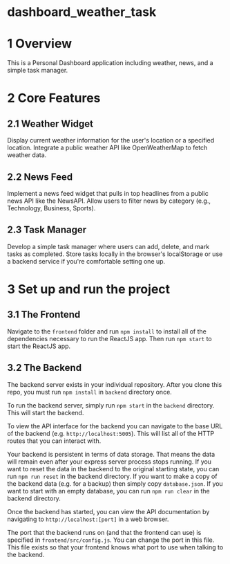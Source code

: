 ﻿# dashboard_weather_task
# 1 Overview

This is a Personal Dashboard application including weather, news, and a simple task manager.

# 2 Core Features

## 2.1 Weather Widget

Display current weather information for the user's location or a specified location. Integrate a public weather API like OpenWeatherMap to fetch weather data.

## 2.2 News Feed

Implement a news feed widget that pulls in top headlines from a public news API like the NewsAPI. Allow users to filter news by category (e.g., Technology, Business, Sports).

## 2.3 Task Manager

Develop a simple task manager where users can add, delete, and mark tasks as completed. Store tasks locally in the browser's localStorage or use a backend service if you're comfortable setting one up.

# 3 Set up and run the project

## 3.1 The Frontend

Navigate to the `frontend` folder and run `npm install` to install all of the dependencies necessary to run the ReactJS app. Then run `npm start` to start the ReactJS app.

## 3.2 The Backend

The backend server exists in your individual repository. After you clone this repo, you must run `npm install` in `backend` directory once.

To run the backend server, simply run `npm start` in the `backend` directory. This will start the backend.

To view the API interface for the backend you can navigate to the base URL of the backend (e.g. `http://localhost:5005`). This will list all of the HTTP routes that you can interact with.

Your backend is persistent in terms of data storage. That means the data will remain even after your express server process stops running. If you want to reset the data in the backend to the original starting state, you can run `npm run reset` in the backend directory. If you want to make a copy of the backend data (e.g. for a backup) then simply copy `database.json`. If you want to start with an empty database, you can run `npm run clear` in the backend directory.

Once the backend has started, you can view the API documentation by navigating to `http://localhost:[port]` in a web browser.

The port that the backend runs on (and that the frontend can use) is specified in `frontend/src/config.js`. You can change the port in this file. This file exists so that your frontend knows what port to use when talking to the backend.
